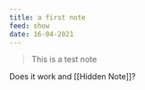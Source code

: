 ```yaml
---
title: a first note
feed: show
date: 16-04-2021
---
```

> This is a test note

Does it work and [[Hidden Note]]?

